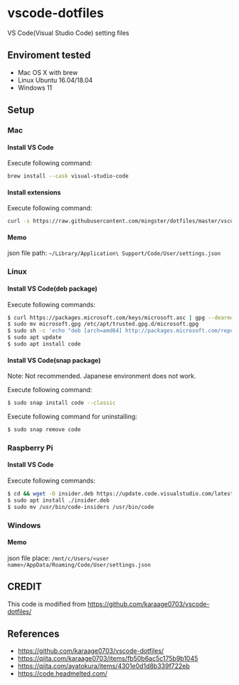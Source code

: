 # vscode-dotfiles

VS Code(Visual Studio Code) setting files

## Enviroment tested

- Mac OS X with brew
- Linux Ubuntu 16.04/18.04
- Windows 11

## Setup

### Mac
#### Install VS Code
Execute following command:

```sh
brew install --cask visual-studio-code
```

#### Install extensions
Execute following command:

```sh
curl -s https://raw.githubusercontent.com/mingster/dotfiles/master/vscode/install-vscode-extensions.sh | /bin/bash
```

#### Memo
json file path: `~/Library/Application\ Support/Code/User/settings.json`

### Linux
#### Install VS Code(deb package)
Execute following commands:

```sh
$ curl https://packages.microsoft.com/keys/microsoft.asc | gpg --dearmor > microsoft.gpg
$ sudo mv microsoft.gpg /etc/apt/trusted.gpg.d/microsoft.gpg
$ sudo sh -c 'echo "deb [arch=amd64] http://packages.microsoft.com/repos/vscode stable main" > /etc/apt/sources.list.d/vscode.list'
$ sudo apt update
$ sudo apt install code
```

#### Install VS Code(snap package)
Note: Not recommended. Japanese environment does not work.

Execute following command:

```sh
$ sudo snap install code --classic
```

Execute following command for uninstalling:

```sh
$ sudo snap remove code
```


### Raspberry Pi
#### Install VS Code
Execute following commands:

```sh
$ cd && wget -O insider.deb https://update.code.visualstudio.com/latest/linux-deb-armhf/insider
$ sudo apt install ./insider.deb
$ sudo mv /usr/bin/code-insiders /usr/bin/code
```

### Windows


#### Memo
json file place: `/mnt/c/Users/<user name>/AppData/Roaming/Code/User/settings.json`


## CREDIT

This code is modified from https://github.com/karaage0703/vscode-dotfiles/

## References
- https://github.com/karaage0703/vscode-dotfiles/
- https://qiita.com/karaage0703/items/fb50b6ac5c175b9b1045
- https://qiita.com/ayatokura/items/4301e0d1d8b339f722eb
- https://code.headmelted.com/

